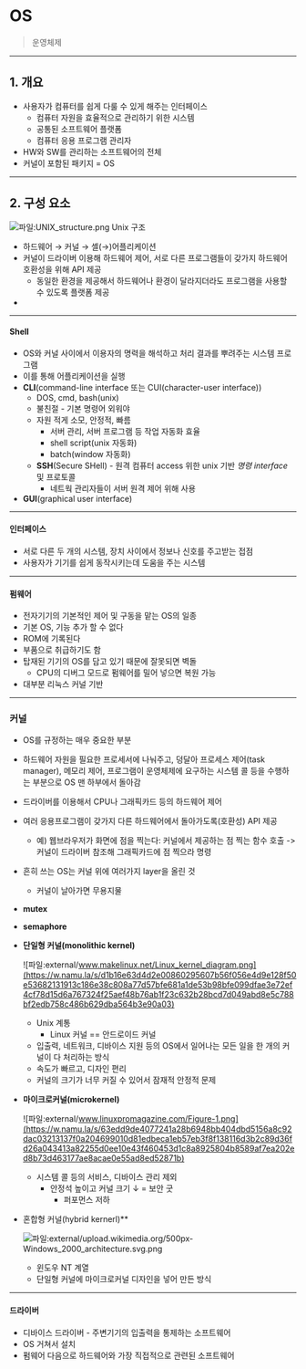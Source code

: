 # OS

>  운영체제

---

## 1. 개요

* 사용자가 컴퓨터를 쉽게 다룰 수 있게 해주는 인터페이스
  * 컴퓨터 자원을 효율적으로 관리하기 위한 시스템
  * 공통된 소프트웨어 플랫폼
  * 컴퓨터 응용 프로그램 관리자
* HW와 SW를 관리하는 소프트웨어의 전체
* 커널이 포함된 패키지 = OS

---

## 2. 구성 요소

![파일:UNIX_structure.png](https://w.namu.la/s/714c0e6deee4500d49151cfdb943fe1590236291f619ca7cc91e15b159db517b71a2c4f9e9338b74bddec3ec95c809820e8ba7813b8e0eff59a4267058c002f54b84b1b781e249c16d5204699bc21341367549103ef079c0642b46e2fa93fd11) Unix 구조

* 하드웨어 &rarr; 커널 &rarr; 셸(&rarr;)어플리케이션
* 커널이 드라이버 이용해 하드웨어 제어, 서로 다른 프로그램들이 갖가지 하드웨어 호환성을 위해 API 제공
  * 동일한 환경을 제공해서 하드웨어나 환경이 달라지더라도 프로그램을 사용할 수 있도록 플랫폼 제공
* 

---

#### Shell

* OS와 커널 사이에서 이용자의 명력을 해석하고 처리 결과를 뿌려주는 시스템 프로그램
* 이를 통해 어플리케이션을 실행
* **CLI**(command-line interface 또는 CUI(character-user interface))
  * DOS, cmd, bash(unix)
  * 불친절 - 기본 명령어 외워야
  * 자원 적게 소모, 안정적, 빠름
    * 서버 관리, 서버 프로그램 등 작업 자동화 효율
    * shell script(unix 자동화)
    * batch(window 자동화)
  * **SSH**(Secure SHell) - 원격 컴퓨터 access 위한 unix 기반 *명령 interface* 및 프로토콜
    * 네트웍 관리자들이 서버 원격 제어 위해 사용
* **GUI**(graphical user interface)

---

#### 인터페이스

* 서로 다른 두 개의 시스템, 장치 사이에서 정보나 신호를 주고받는 접점
* 사용자가 기기를 쉽게 동작시키는데 도움을 주는 시스템

---

#### 펌웨어

* 전자기기의 기본적인 제어 및 구동을 맡는 OS의 일종
* 기본 OS, 기능 추가 할 수 없다
* ROM에 기록된다
* 부품으로 취급하기도 함
* 탑재된 기기의 OS를 담고 있기 때문에 잘못되면 벽돌
  * CPU의 디버그 모드로 펌웨어를 밀어 넣으면 복원 가능
* 대부분 리눅스 커널 기반

---

### 커널

* OS를 규정하는 매우 중요한 부분
* 하드웨어 자원을 필요한 프로세서에 나눠주고, 덩달아 프로세스 제어(task manager), 메모리 제어, 프로그램이 운영체제에 요구하는 시스템 콜 등을 수행하는 부분으로 OS 맨 하부에서 돌아감
* 드라이버를 이용해서 CPU나 그래픽카드 등의 하드웨어 제어
* 여러 응용프로그램이 갖가지 다른 하드웨어에서 돌아가도록(호환성) API 제공
  * 예) 웹브라우저가 화면에 점을 찍는다: 커널에서 제공하는 점 찍는 함수 호출 -> 커널이 드라이버 참조해 그래픽카드에 점 찍으라 명령
* 흔히 쓰는 OS는 커널 위에 여러가지 layer을 올린 것

  * 커널이 날아가면 무용지물

* **mutex**
* **semaphore**

* **단일형 커널(monolithic kernel)**

  ![파일:external/www.makelinux.net/Linux_kernel_diagram.png](https://w.namu.la/s/d1b16e63d4d2e00860295607b56f056e4d9e128f50e53682131913c186e38c808a77d57bfe681a1de53b98bfe099dfae3e72ef4cf78d15d6a767324f25aef48b76ab1f23c632b28bcd7d049abd8e5c788bf2edb758c486b629dba564b3e90a03)

  * Unix 계통
    * Linux 커널 == 안드로이드 커널
  * 입출력, 네트워크, 디바이스 지원 등의 OS에서 일어나는 모든 일을 한 개의 커널이 다 처리하는 방식
  * 속도가 빠르고, 디자인 편리
  * 커널의 크기가 너무 커질 수 있어서 잠재적 안정적 문제


* **마이크로커널(microkernel)**

  ![파일:external/www.linuxpromagazine.com/Figure-1.png](https://w.namu.la/s/63edd9de4077241a28b6948bb404dbd5156a8c92dac03213137f0a204699010d81edbeca1eb57eb3f8f138116d3b2c89d36fd26a043413a82255d0ee10e43f460453d1c8a8925804b8589af7ea202ed8b73d463177ae8acae0e55ad8ed52871b)

  * 시스템 콜 등의 서비스, 디바이스 관리 제외
    * 안정석 높이고 커널 크기 &darr; = 보안 굿
      * 퍼포먼스 저하


* 혼합형 커널(hybrid kernerl)**

  ![파일:external/upload.wikimedia.org/500px-Windows_2000_architecture.svg.png](https://w.namu.la/s/58785989400544c81d6ce1ddaa96e7f4290e4beba6c86b3439ce75ff8da71087fd220a44e0be008883454343b784b9067c2736c68dfe773c7ce6a90e262b986623b8d369178d90f56537a2f6a83e931d176721cddca5a811c7b8836375dcb88e)

  * 윈도우 NT 계열
  * 단일형 커널에 마이크로커널 디자인을 넣어 만든 방식

---

#### 드라이버

* 디바이스 드라이버 - 주변기기의 입출력을 통제하는 소프트웨어
* OS 거쳐서 설치
* 펌웨어 다음으로 하드웨어와 가장 직접적으로 관련된 소프트웨어



